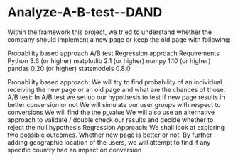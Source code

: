 # Analyze-A-B-test--DAND

Within the framework this project, we tried to understand whether the company should implement a new page or keep the old page with following:

Probability based approach
A/B test
Regression approach
Requirements
Python 3.6 (or higher)
matplotlib 2.1 (or higher)
numpy 1.10 (or higher)
pandas 0.20 (or higher)
statsmodels 0.8.0

Probability based approach:
We will try to find probability of an individual receiving the new page or an old page and what are the chances of those.
A/B test:
In A/B test we set up our hypothesis to test if new page results in better conversion or not
We will simulate our user groups with respect to conversions
We will find the the p_value
We will also use an alternative approach to validate / double check our results and decide whether to reject the null hypothesis
Regression Approach:
We shall look at exploring two possible outcomes. Whether new page is better or not.
By further adding geographic location of the users, we will attempt to find if any specific country had an impact on conversion
